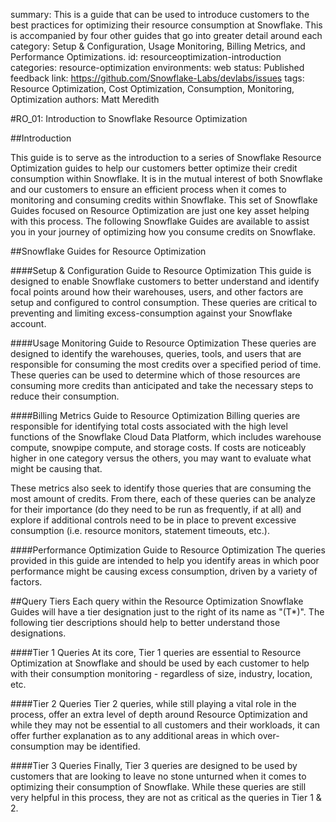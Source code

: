 summary: This is a guide that can be used to introduce customers to the best practices for optimizing their  resource consumption at Snowflake.  This is accompanied by four other guides that go into greater detail around each category: Setup & Configuration, Usage Monitoring, Billing Metrics, and Performance Optimizations.
id: resourceoptimization-introduction
categories: resource-optimization
environments: web
status: Published 
feedback link: https://github.com/Snowflake-Labs/devlabs/issues
tags: Resource Optimization, Cost Optimization, Consumption, Monitoring, Optimization
authors: Matt Meredith

#RO_01: Introduction to Snowflake Resource Optimization

<!-- -------------->

##Introduction

This guide is to serve as the introduction to a series of Snowflake Resource Optimization guides to help our customers better optimize their credit consumption within Snowflake.  It is in the mutual interest of both Snowflake and our customers to ensure an efficient process when it comes to monitoring and consuming credits within Snowflake.  This set of Snowflake Guides focused on Resource Optimization are just one key asset helping with this process.  The following Snowflake Guides are available to assist you in your journey of optimizing how you consume credits on Snowflake.

##Snowflake Guides for Resource Optimization

####Setup & Configuration Guide to Resource Optimization
This guide is designed to enable Snowflake customers to better understand and identify focal points around how their warehouses, users, and other factors are setup and configured to control consumption.  These queries are critical to preventing and limiting excess-consumption against your Snowflake account.

####Usage Monitoring Guide to Resource Optimization
These queries are designed to identify the warehouses, queries, tools, and users that are responsible for consuming the most credits over a specified period of time. These queries can be used to determine which of those resources are consuming more credits than anticipated and take the necessary steps to reduce their consumption.

####Billing Metrics Guide to Resource Optimization
Billing queries are responsible for identifying total costs associated with the high level functions of the Snowflake Cloud Data Platform, which includes warehouse compute, snowpipe compute, and storage costs. If costs are noticeably higher in one category versus the others, you may want to evaluate what might be causing that.

These metrics also seek to identify those queries that are consuming the most amount of credits. From there, each of these queries can be analyze for their importance (do they need to be run as frequently, if at all) and explore if additional controls need to be in place to prevent excessive consumption (i.e. resource monitors, statement timeouts, etc.).

####Performance Optimization Guide to Resource Optimization
The queries provided in this guide are intended to help you identify areas in which poor performance might be causing excess consumption, driven by a variety of factors.

##Query Tiers
Each query within the Resource Optimization Snowflake Guides will have a tier designation just to the right of its name as "(T*)".  The following tier descriptions should help to better understand those designations.

####Tier 1 Queries
At its core, Tier 1 queries are essential to Resource Optimization at Snowflake and should be used by each customer to help with their consumption monitoring - regardless of size, industry, location, etc.

####Tier 2 Queries
Tier 2 queries, while still playing a vital role in the process, offer an extra level of depth around Resource Optimization and while they may not be essential to all customers and their workloads, it can offer further explanation as to any additional areas in which over-consumption may be identified.

####Tier 3 Queries
Finally, Tier 3 queries are designed to be used by customers that are looking to leave no stone unturned when it comes to optimizing their consumption of Snowflake.  While these queries are still very helpful in this process, they are not as critical as the queries in Tier 1 & 2.